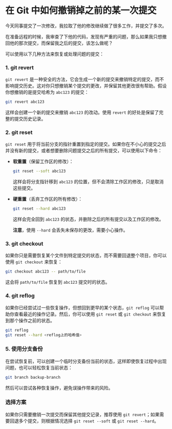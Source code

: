 # 在 Git 中如何撤销掉之前的某一次提交

今天同事提交了一次修改，我拉取了他的修改继续做了很多工作，并提交了多次。

在准备远程的时候，我审查了下他的代码，发现有严重的问题，那么如果我只想撤回他的那次提交，而保留我之后的提交，该怎么做呢？

可以使用以下几种方法来恢复或处理问题的提交：

### 1. git revert

`git revert` 是一种安全的方法，它会生成一个新的提交来撤销特定的提交，而不影响提交历史。这对你只想撤销某个提交的更改，并保留其他更改很有帮助。假设你想撤销的是提交哈希为 `abc123` 的提交：

```bash
git revert abc123
```

这样会创建一个新的提交来撤销 `abc123` 的改动。使用 `revert` 的好处是保留了完整的提交历史记录。

### 2. git reset

`git reset` 用于将当前分支的指针重置到指定的提交。如果你在不小心的提交之后并没有新的提交，或者想要删除问题提交之后的所有提交，可以使用以下命令：

- **软重置**（保留工作区的修改）：

  ```bash
  git reset --soft abc123
  ```

  这样会将分支指针移到 `abc123` 的位置，但不会清除工作区的修改，只是取消这些提交。

- **硬重置**（丢弃工作区的所有修改）：

  ```bash
  git reset --hard abc123
  ```

  这样会完全回到 `abc123` 的状态，并删除之后的所有提交以及工作区的修改。

  **注意**，使用 `--hard` 会丢失未保存的更改，需要小心操作。

### 3. git checkout

如果你只是需要恢复某个文件到特定提交的状态，而不需要回退整个项目，你可以使用 `git checkout` 来恢复：

```bash
git checkout abc123 -- path/to/file
```

这会将 `path/to/file` 恢复到 `abc123` 提交时的状态。

### 4. git reflog

如果你已经尝试过一些恢复操作，但想回到更早的某个状态，`git reflog` 可以帮助你查看最近的操作记录。然后，你可以使用 `git reset` 或 `git checkout` 来恢复到那个操作之前的状态。

```bash
git reflog
git reset --hard <reflog上的哈希值>
```

### 5. 使用分支备份

在尝试恢复前，可以创建一个临时分支备份当前的状态，这样即使恢复过程中出现问题，也可以轻松恢复当前状态：

```bash
git branch backup-branch
```

然后可以尝试各种恢复操作，避免误操作带来的风险。

### 选择方案

如果你只需要撤销一次提交而保留其他提交记录，推荐使用 `git revert`；如果需要回退多个提交，则根据情况选择 `git reset --soft` 或 `git reset --hard`。
